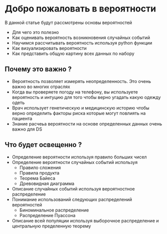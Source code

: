 # Добро пожаловать в вероятности

В данной статье будут рассмотрены основы вероятностей
- Для чего это полезно
- Как оценивать вероятность возникновения случайных событий
- Научимся рассчитывать вероятность используя python функции
- Как визуализировать вероятности
- Как представить общую картину всех данных по набору

## Почему это важно ?

- Вероятность позволяет измерять неопределенность. Это очень важно во многих отраслях
- Когда вы проверяете погоду на телефону, вы используете вероятность и интуцию для того чтобы верно угадать какую одежду одеть
- Врач использует генетическую и медицинскую историю чтобы верно определить факторы риска которые могут повлиять на пациента
- Знание расчеьа вероятности на основе определенных данных очень важно для DS

## Что будет освещенно ?

- Определение вероятности используя правило больших чисел
- Определение вероятности случайных событий используя
    - Правило сложения
    - Правила продукта
    - Теорема Байеса
    - Древовидная диаграмма
- Описание случайных событий используя вероятностное распределение
- Понимание использований следующих распределений вероятностей
    - Биноминальное распределение
    - Распределение Пуассона
- Описание всей популяции используя выборочное распределение и центральную пределенную теорему